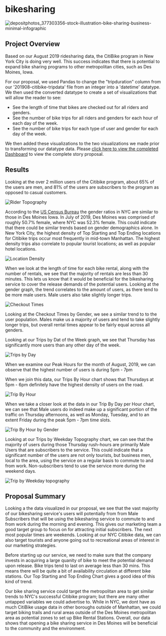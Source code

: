 # bikesharing
![depositphotos_377303356-stock-illustration-bike-sharing-business-minimal-infographic](https://user-images.githubusercontent.com/84881187/132614993-97d52638-be50-4915-bc15-4f2c48e1c385.jpg)


## Project Overview

Based on our August 2019 ridesharing data, the CitiBike program in New York City is doing very well. This success indicates that there is potential to expand bike sharing programs to other metropolitan cities, such as Des Moines, Iowa. 

For our proposal, we used Pandas to change the "tripduration" column from our '201908-citibike-tripdata' file from an integer into a 'datetime' datatype. We then used the converted datatype to create a set of visualizations that will allow the reader to see:

  * See the length of time that bikes are checked out for all riders and genders.
  * See the number of bike trips for all riders and genders for each hour of each day of the week.
  * See the number of bike trips for each type of user and gender for each day of the week.

We then added these visualizations to the two visualizations we made prior to transforming our datatype data. Please [click here to view the completed Dashboard](https://public.tableau.com/views/NYC_CitiBike_bikesharing_Challenge/NYC_Bikesharing_Challenge?:language=en-US&publish=yes&:display_count=n&:origin=viz_share_link) to view the complete story proposal.

## Results

Looking at the over 2 million users of the Citibike program, about 65% of the users are men, and  81% of the users are subscribers to the program as opposed to casual customers. 

![Rider Topography](https://user-images.githubusercontent.com/84881187/132613986-5aefff38-7399-4275-9194-e3fd445a79ce.PNG)


According to the [US Census Bureau](https://www.census.gov/quickfacts/fact/table/newyorkcitynewyork,desmoinescityiowa/PST045219) the gender ratios in NYC are similar to those in Des Moines Iowa. In July of 2019, Des Moines was comprised of roughly 50.7% female, where NYC was 52.3% female. This could indicate that there could be similar trends based on gender demographics alone. In New York City, the highest density of Top Starting and Top Ending locations for Citibike trips occur most frequently in mid-town Manhattan. The highest density trips also correlate to popular tourist locations; as well as popular hotel locations. 

![Location Density](https://user-images.githubusercontent.com/84881187/132614892-7ddec200-ce2b-4178-a132-aa8b09f66bb0.PNG)


When we look at the length of time for each bike rental, along with the number of rentals, we see that the majority of rentals are less than 30 minutes. This lets us know that it would be beneficial for the bikesharing service to cover the release demands of the potential users. Looking at the gender graph, the trend correlates to the amount of users, as there tend to be more male users. Male users also take slightly longer trips. 


![Checkout Times](https://user-images.githubusercontent.com/84881187/132615718-fb5e2bd5-0d85-44a7-ae23-7c7d58a3b991.PNG)

Looking at the Checkout Times by Gender, we see a similar trend to to the user population. Males make us a majority of users and tend to take slightly longer trips, but overall rental times appear to be fairly equal across all genders. 


Looking at our Trips by Dat of the Week graph, we see that Thursday has significantly more users than any other day of the week. 

![Trips by Day](https://user-images.githubusercontent.com/84881187/132772132-e0a91e71-7abc-4203-ab80-2b873283be0f.PNG)

When we examine our Peak Hours for the month of August, 2019, we can observe that the highest number of users is during 5pm - 7pm


When we join this data, our Trips By Hour chart shows that Thursdays at 5pm - 6pm definitely have the highest density of users on the road.

![Trip By Hour](https://user-images.githubusercontent.com/84881187/132772522-14587e36-43e2-46d2-99d0-0f41d33bd86a.PNG)

When we take a closer look at the data in our Trip By Day per Hour chart, we can see that Male users do indeed make up a significant portion of the traffic on Thursday afternoons, as well as Monday, Tuesday, and to an extent Friday during the peak 5pm - 7pm time slots.

![Trip By Hour by Gender](https://user-images.githubusercontent.com/84881187/132772825-6a9f59e2-33c2-4d3c-b8b1-c40f32560a4c.PNG)


Looking at our Trips by Weekday Topography chart, we can see that the majority of users during those Thursday rush-hours are primarily Male Users that are subscribers to the service. This could indicate that a significant number of the users are not only tourists, but business men, local to the area, using the service on a regular basis to commute to and from work. Non-subscribers tend to use the service more during the weekend days. 

![Trip by Weekday topography](https://user-images.githubusercontent.com/84881187/132772626-307580e6-55b2-47ab-9c5a-93bca8fc1098.PNG)


## Proposal Summary

Looking a the data visualized in our proposal, we see that the vast majority of our bikesharing service's users will potentially from from Male Subscribers that will be using the bikesharing service to commute to and from work during the morning and evening. This gives our marketing team a good target group to focus on for attracting initial subscribers. The next most popular times are weekends. Looking at our NYC Citibike data, we can also target tourists and anyone going out to recreational areas of interest in our marketing strategies.

Before starting up our service, we need to make sure that the company invests in acquiring a large quanity of bike to meet the potential demand upon release. Bike trips tend to last on average less than 30 mins. This means there will be quite a bit of availability circulation at different bike stations. Our Top Starting and Top Ending Chart gives a good idea of this kind of trend.

Our bike sharing service could target the metropolitan area to get similar trends to NYC's successful Citibike program; but there are many other untapped variables we could advertise to. While in NYC, we dont have as much CitiBike usage data in other boroughs outside of Manhattan, we could target biking trails and rural areas outside of the Des Moines metropolitan area as potential zones to set up Bike Rental Stations. Overall, our data shows that opening a bike sharing service in Des Moines will be beneficial to the community and the environment. 

